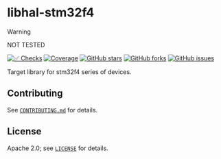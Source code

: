 # libhal-stm32f4
> [!WARNING]
> NOT TESTED

[![✅ Checks](https://github.com/libhal/libhal-stm32f4/actions/workflows/ci.yml/badge.svg)](https://github.com/libhal/libhal-stm32f4/actions/workflows/ci.yml)
[![Coverage](https://libhal.github.io/libhal-stm32f4/coverage/coverage.svg)](https://libhal.github.io/libhal-stm32f4/coverage/)
[![GitHub stars](https://img.shields.io/github/stars/libhal/libhal-stm32f4.svg)](https://github.com/libhal/libhal-stm32f4/stargazers)
[![GitHub forks](https://img.shields.io/github/forks/libhal/libhal-stm32f4.svg)](https://github.com/libhal/libhal-stm32f4/network)
[![GitHub issues](https://img.shields.io/github/issues/libhal/libhal-stm32f4.svg)](https://github.com/libhal/libhal-stm32f4/issues)

Target library for stm32f4 series of devices.

## Contributing

See [`CONTRIBUTING.md`](CONTRIBUTING.md) for details.

## License

Apache 2.0; see [`LICENSE`](LICENSE) for details.

